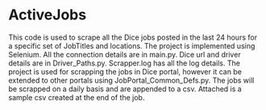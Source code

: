 # ActiveJobs
This code is used to scrape all the Dice jobs posted in the last 24 hours for a specific set of JobTitles and locations.
The project is implemented using Selenium. All the connection details are in main.py. Dice url and driver details are in Driver_Paths.py.
Scrapper.log has all the log details. The project is used for scrapping the jobs in Dice portal, however it can be extended to other portals using JobPortal_Common_Defs.py.
The jobs will be scrapped on a daily basis and are appended to a csv. Attached is a sample csv created at the end of the job.

